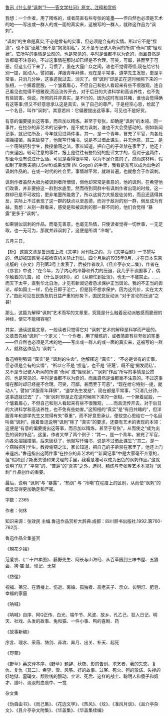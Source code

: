 [鲁迅《什么是“讽刺”?——答文学社问》原文、注释和赏析](https://www.vrrw.net/wx/9783.html)

我想：一个作者，用了精练的，或者简直有些夸张的笔墨——但自然也必须是艺术的地——写出或一群人的或一面的真实来，这被写的一群人，就称这作品为“讽刺”。

“讽刺”的生命是真实;不必是曾有的实事，但必须是会有的实情。所以它不是“捏造”，也不是“诬蔑”;既不是“揭发阴私”，又不是专记骇人听闻的所谓“奇闻”或“怪现状”。它所写的事情是公然的，也是常见的，平时是谁都不以为奇的，而且自然是谁都毫不注意的。不过这事情在那时却已经是不合理，可笑，可鄙，甚而至于可恶。但这么行下来了，习惯了，虽在大庭广众之间，谁也不觉得奇怪;现在给它特别一提，就动人。譬如罢，洋服青年拜佛，现在是平常事，道学先生发怒，更是平常事，只消几分钟，这事迹就过去，消灭了。但“讽刺”却是正在这时候照下来的一张相，一个撅着屁股，一个皱着眉心，不但自己和别人看起来有些不很雅观，连自己看见也觉得不很雅观;而且流传开去，对于后日的大讲科学和高谈养性，也不免有些妨害。倘说，所照的并非真实，是不行的，因为这时有目共睹，谁也会觉得确有这等事;但又不好意思承认这是真实，失了自己的尊严。于是挖空心思，给起了一个名目，叫作“讽刺”。其意若曰：它偏要提出这等事，可见也不是好货。

有意的偏要提出这等事，而且加以精炼。甚至于夸张，却确是“讽刺”的本领。同一事件，在拉杂的非艺术的记录中，是不成为讽刺，谁也不大会受感动的。例如新闻记事，就记忆所及，今年就见过两件事。其一，是一个青年，冒充了军官，向各处招摇撞骗，后来破获了，他就写忏悔书，说是不过借此谋生，并无他意。其二，是一个窃贼招引学生，教授偷窃之法，家长知道，把自己的子弟禁在家里了，他还上门来逞凶。较可注意的事件，报上是往往有些特别的批评文字的，但对于这两件，却至今没有说过什么话，可见是看得很平常，以为不足介意的了。然而这材料，假如到了斯惠夫德(J.Swift)或果戈理 (N. Gogol) 的手里，我看是准可以成为出色的讽刺作品的。在或一时代的社会里，事情越平常，就越普遍，也就愈合于作讽刺。

讽刺作者虽然大抵为被讽刺者所憎恨，但他却常常是善意的，他的讽刺，在希望他们改善，并非要捺这一群到水底里。然而待到同群中有讽刺作者出现的时候，这一群却已是不可收拾，更非笔墨所能救了，所以这努力大抵是徒劳的，而且还适得其反，实际上不过表现了这一群的缺点以至恶德，而对于敌对的别一群，倒反成为有益。我想：从别一群看来，感受是和被讽刺的那一群不同的，他们会觉得 “暴露”更多于“讽刺”。

如果貌似讽刺的作品，而毫无善意，也毫无热情，只使读者觉得一切世事，一无足取，也一无可为，那就并非讽刺了，这便是所谓 “冷嘲”。

五月三日。



【析】 这篇文章是鲁迅应上海《文学》月刊社之约，为《文学百题》一书撰写的，但却被国民党书报检查机关禁止刊出。四个月后的1935年9月，才在日本东京出版的《杂文》月刊第3号上发表了，后被作者收入《且介亭杂文二集》，作者在《序言》中说：“在今年，为了内心的冷静和外力的压迫，我几乎不谈国事了，偶尔触着的几篇，如 《什么是讽刺》，如 《从帮忙到扯淡》，也无一不被禁止。……而天下太平，直到华北自治，才见有新闻记者恳求保护正当舆论。我的不正当的舆论，却如国土一样，仍在日即于沦亡，但是我不想求保护，因为这代价，实在太大了。”由此可见在民族危机日益严重的形势下，国民党反动派 “对于言论的压迫”之甚!

那么，这篇为解释“讽刺”艺术而写的文章里，究竟是什么触着反动派敏感而脆弱的神经，使它不能相容呢?

其实，通读这篇文章，一般读者只觉得它对 “讽刺”艺术的解释是科学而严密的。文章首先给“讽刺”一个定义：“一个作者，用了精炼的，或者简直有些夸张的笔墨——但自然也必须是艺术的地——写出或一群人的或一面的真实来，这被写的一群人，就称这作品为 ‘讽刺’”。

鲁迅特别强调 “真实”是 “讽刺的生命”。他解释这 “真实”： “不必是曾有的实事，但必须是会有的实情”，“所以它不是 ‘捏造’，也不是 ‘诬蔑’，既不是‘揭发阴私’，又不是专记骇人听闻的所谓 ‘奇闻’ 或“怪现状’。”“讽刺”作品“所写的事情是公然的，也是常见的，平时是谁都不以为奇的，而且自然是谁都毫不注意的。不过这事情在那时却已经是不合理。可笑，可鄙，甚而至于可恶”，“现在给它特别一提，就动人”。譬如“洋服青年拜佛”，“道学先生发怒”，现在都是平常事，“只消几分钟，这事迹就过去” 了，“但‘讽刺’却是正在这时候照下来的一张相，一个撅着屁股，一个皱着眉心，不但自己和别人看起来有些不很雅观，……而且流传开去，对于后日的大讲科学和高谈养性，也不免有些妨害。”这照相的“真实”是“有目共睹的”，但洋服青年和道学先生又觉得有失“尊重”，而不好意思承认，便挖空心思给它一个名目叫做“讽刺”。接着鲁迅说明“讽刺”除了 “真实”的要求，还要有艺术的表现的本领：这便是“有意的偏要提出这等事，而且加以精炼，甚至于夸张”，从而使之“成为出色的讽刺作品”。这里，作者又举了两个例子：“其一，是一个青年，冒充了军官，向各处招摇撞骗，后来破获了，他就写忏悔书，说是不过借此谋生”;“其二，是一个窃贼招引学生，教授偷窃之法，家长知道，把自己的子弟禁在家里了，他还上门来逞凶。”鲁迅指出这两件事“在拉杂的非艺术的”“新闻记事”中是大家毫不介意的，但“假如到了斯惠夫德和果戈理的手里，我看是准可以成为出色的讽刺作品。”这就说明了除了 “平常”的、“普遍”的“真实”之外，选材、精炼与夸张等艺术本领对 “讽刺” 作品创作的重要。

最后，说明 “讽刺”与 “暴露”，“热讽” 与 “冷嘲”在程度上的区别，从而使“讽刺”的概念显得更加确定和严密。

字数：2365

作者：何休

知识来源：张效民 主编.鲁迅作品赏析大辞典.成都：四川辞书出版社.1992.第760-762页.

鲁迅作品全集鉴赏

《朝花夕拾》

范爱农、《二十四孝图》、藤野先生、阿长与山海经、从百草园到三味书屋、五猖会、狗·猫·鼠、琐记、无常

《仿徨》

祝福、弟兄、在酒楼上、伤逝、离婚、孤独者、高老夫子、示众、长明灯、肥皂、幸福的家庭

《呐喊》

《呐喊》自序、阿Q正传、白光、端午节、风波、故乡、孔乙己、狂人日记、明天、社戏、头发的故事、兔和猫、一件小事、鸭的喜剧、药

《故事新编》

序言、理水、采薇、铸剑、非攻、奔月、出关、补天、起死

《野草》

《野草》英文译本序、《野草》题辞、秋夜、影的告别、求乞者、我的失恋、复仇、复仇〔其二〕、希望、雪、风筝、好的故事、过客、死火、狗的驳诘、失掉的好地狱、墓碣文、颓败线的颤动、立论、死后、这样的战士、聪明人和傻子和奴才、腊叶、淡淡的血痕中、一觉

杂文集

《伪自由书》、《而己集》、《花边文学》、《热风》、《坟》、《准风月谈》、《且介亭杂文》、《且介亭杂文附集》、《华盖集》、《华盖集续编》

